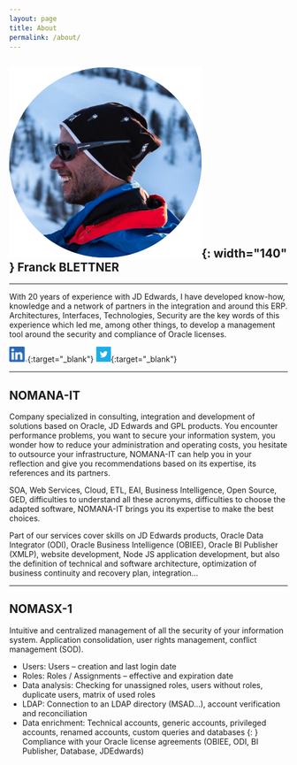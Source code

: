 ```yaml
---
layout: page
title: About
permalink: /about/
---
```


## ![NOMASX-1](/assets/about/fbl_logo.png){: width="140" } Franck BLETTNER 
---

 With 20 years of experience with JD Edwards, I have developed know-how, knowledge and a network of partners in the integration and around this ERP. Architectures, Interfaces, Technologies, Security are the key words of this experience which led me, among other things, to develop a management tool around the security and compliance of Oracle licenses.
 
[![NOMASX-1](/assets/about/linkedin.png)](http://www.linkedin.com/in/franck-blettner-72509510){:target="_blank"}
[![NOMASX-1](/assets/about/twitter.png)](https://twitter.com/fblettner){:target="_blank"}

---
## NOMANA-IT

Company specialized in consulting, integration and development of solutions based on Oracle, JD Edwards and GPL products.
You encounter performance problems, you want to secure your information system, you wonder how to reduce your administration and operating costs, you hesitate to outsource your infrastructure, NOMANA-IT can help you in your reflection and give you recommendations based on its expertise, its references and its partners.

SOA, Web Services, Cloud, ETL, EAI, Business Intelligence, Open Source, GED, difficulties to understand all these acronyms, difficulties to choose the adapted software, NOMANA-IT brings you its expertise to make the best choices.

Part of our services cover skills on JD Edwards products, Oracle Data Integrator (ODI), Oracle Business Intelligence (OBIEE), Oracle BI Publisher (XMLP), website development, Node JS application development, but also the definition of technical and software architecture, optimization of business continuity and recovery plan, integration…

---
## NOMASX-1

Intuitive and centralized management of all the security of your information system. Application consolidation, user rights management, conflict management (SOD).
* Users: Users – creation and last login date
* Roles: Roles / Assignments –  effective and expiration date
* Data analysis: Checking for unassigned roles, users without roles, duplicate users, matrix of used roles
* LDAP: Connection to an LDAP directory (MSAD…), account verification and reconciliation
* Data enrichment: Technical accounts, generic accounts, privileged accounts, renamed accounts, custom queries and databases
{: }
Compliance with your Oracle license agreements (OBIEE, ODI, BI Publisher, Database, JDEdwards)